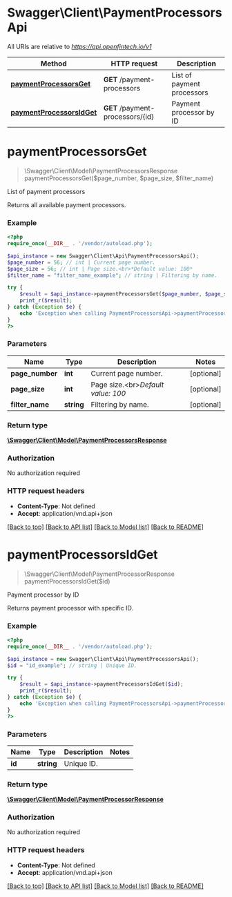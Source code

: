 # Swagger\Client\PaymentProcessorsApi

All URIs are relative to *https://api.openfintech.io/v1*

Method | HTTP request | Description
------------- | ------------- | -------------
[**paymentProcessorsGet**](PaymentProcessorsApi.md#paymentProcessorsGet) | **GET** /payment-processors | List of payment processors
[**paymentProcessorsIdGet**](PaymentProcessorsApi.md#paymentProcessorsIdGet) | **GET** /payment-processors/{id} | Payment processor by ID


# **paymentProcessorsGet**
> \Swagger\Client\Model\PaymentProcessorsResponse paymentProcessorsGet($page_number, $page_size, $filter_name)

List of payment processors

Returns all available payment processors.

### Example
```php
<?php
require_once(__DIR__ . '/vendor/autoload.php');

$api_instance = new Swagger\Client\Api\PaymentProcessorsApi();
$page_number = 56; // int | Current page number.
$page_size = 56; // int | Page size.<br>*Default value: 100*
$filter_name = "filter_name_example"; // string | Filtering by name.

try {
    $result = $api_instance->paymentProcessorsGet($page_number, $page_size, $filter_name);
    print_r($result);
} catch (Exception $e) {
    echo 'Exception when calling PaymentProcessorsApi->paymentProcessorsGet: ', $e->getMessage(), PHP_EOL;
}
?>
```

### Parameters

Name | Type | Description  | Notes
------------- | ------------- | ------------- | -------------
 **page_number** | **int**| Current page number. | [optional]
 **page_size** | **int**| Page size.&lt;br&gt;*Default value: 100* | [optional]
 **filter_name** | **string**| Filtering by name. | [optional]

### Return type

[**\Swagger\Client\Model\PaymentProcessorsResponse**](../Model/PaymentProcessorsResponse.md)

### Authorization

No authorization required

### HTTP request headers

 - **Content-Type**: Not defined
 - **Accept**: application/vnd.api+json

[[Back to top]](#) [[Back to API list]](../../README.md#documentation-for-api-endpoints) [[Back to Model list]](../../README.md#documentation-for-models) [[Back to README]](../../README.md)

# **paymentProcessorsIdGet**
> \Swagger\Client\Model\PaymentProcessorResponse paymentProcessorsIdGet($id)

Payment processor by ID

Returns payment processor with specific ID.

### Example
```php
<?php
require_once(__DIR__ . '/vendor/autoload.php');

$api_instance = new Swagger\Client\Api\PaymentProcessorsApi();
$id = "id_example"; // string | Unique ID.

try {
    $result = $api_instance->paymentProcessorsIdGet($id);
    print_r($result);
} catch (Exception $e) {
    echo 'Exception when calling PaymentProcessorsApi->paymentProcessorsIdGet: ', $e->getMessage(), PHP_EOL;
}
?>
```

### Parameters

Name | Type | Description  | Notes
------------- | ------------- | ------------- | -------------
 **id** | **string**| Unique ID. |

### Return type

[**\Swagger\Client\Model\PaymentProcessorResponse**](../Model/PaymentProcessorResponse.md)

### Authorization

No authorization required

### HTTP request headers

 - **Content-Type**: Not defined
 - **Accept**: application/vnd.api+json

[[Back to top]](#) [[Back to API list]](../../README.md#documentation-for-api-endpoints) [[Back to Model list]](../../README.md#documentation-for-models) [[Back to README]](../../README.md)

